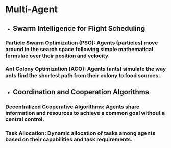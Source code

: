 # Multi-Agent
- ## Swarm Intelligence for Flight Scheduling
### Particle Swarm Optimization (PSO): Agents (particles) move around in the search space following simple mathematical formulae over their position and velocity.
### Ant Colony Optimization (ACO): Agents (ants) simulate the way ants find the shortest path from their colony to food sources.
- ## Coordination and Cooperation Algorithms
### Decentralized Cooperative Algorithms: Agents share information and resources to achieve a common goal without a central control.
### Task Allocation: Dynamic allocation of tasks among agents based on their capabilities and task requirements.
